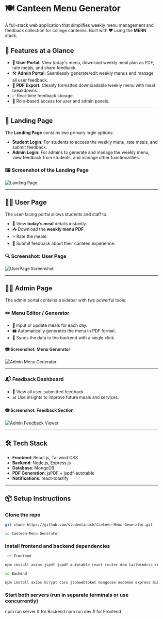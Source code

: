 # 🍽️ Canteen Menu Generator

A full-stack web application that simplifies weekly menu management and feedback collection for college canteens. Built with ❤️ using the **MERN** stack.

## 🚀 Features at a Glance

- 👤 **User Portal**: View today's menu, download weekly meal plan as PDF, rate meals, and share feedback.
- 🛠️ **Admin Portal**: Seamlessly generate/edit weekly menus and manage all user feedback.
- 📄 **PDF Export**: Cleanly formatted downloadable weekly menu with meal breakdowns.
- ✅ Real-time feedback storage.
- 🔐 Role-based access for user and admin panels.

---
## 📱 Landing Page

The **Landing Page** contains two primary login options:

- **Student Login**: For students to access the weekly menu, rate meals, and submit feedback.
- **Admin Login**: For admins to generate and manage the weekly menu, view feedback from students, and manage other functionalities.

### 🖼️ Screenshot of the Landing Page

![Landing Page](assets/landing-page.png)

---

## 👨‍🍳 User Page

The user-facing portal allows students and staff to:

- 📅 View **today’s meal** details instantly.
- 📥 Download the **weekly menu PDF**.
- ⭐ Rate the meals.
- 💬 Submit feedback about their canteen experience.

### 🔍 Screenshot: User Page

![UserPage Screenshot](./screenshots/userpage.png)

---

## 🧑‍💼 Admin Page

The admin portal contains a sidebar with two powerful tools:

### ✏️ Menu Editor / Generator

- 🧾 Input or update meals for each day.
- 🖨️ Automatically generates the menu in PDF format.
- 🔄 Syncs the data to the backend with a single click.

#### 📷 Screenshot: Menu Generator

![Admin Menu Generator](./screenshots/admin-edit.png)

---

### 📬 Feedback Dashboard

- 🧠 View all user-submitted feedback.
- 📊 Use insights to improve future meals and services.

#### 📷 Screenshot: Feedback Section

![Admin Feedback Viewer](./screenshots/admin-feedback.png)

---

## 🛠️ Tech Stack

- **Frontend**: React.js, Tailwind CSS
- **Backend**: Node.js, Express.js
- **Database**: MongoDB
- **PDF Generation**: jsPDF + jspdf-autotable
- **Notifications**: react-toastify

---

## 📦 Setup Instructions


### Clone the repo
```bash
git clone https://github.com/studentanush/Canteen-Menu-Generator.git
```
```bash
cd Canteen-Menu-Generator
```
### Install frontend and backend dependencies
``` bash
 cd Frontend
```
```bash
npm install axios jspdf jspdf-autotable react-router-dom tailwindcss react-toastify
```
```bash
cd Backend
```
```bash
npm install axios bcrypt cors jsonwebtoken mongoose nodemon express mime
```

### Start both servers (run in separate terminals or use concurrently)
npm run server   # for Backend
npm run dev   # for Frontend 

